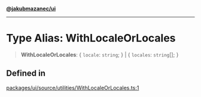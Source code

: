 [**@jakubmazanec/ui**](../README.md)

---

# Type Alias: WithLocaleOrLocales

> **WithLocaleOrLocales**: \{ `locale`: `string`; \} \| \{ `locales`: `string`[]; \}

## Defined in

[packages/ui/source/utilities/WithLocaleOrLocales.ts:1](https://github.com/jakubmazanec/tools/blob/a4967209f10f2b04ade958bd873ac46f1290cee7/packages/ui/source/utilities/WithLocaleOrLocales.ts#L1)
